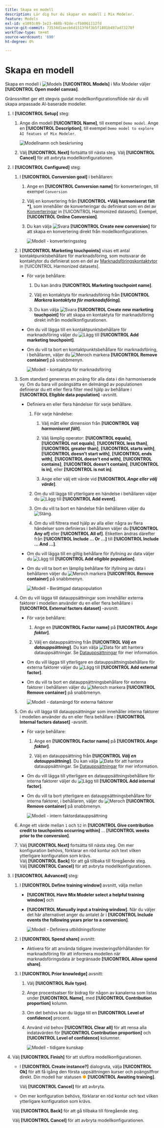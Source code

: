 ```yaml
---
title: Skapa en modell
description: Lär dig hur du skapar en modell i Mix Modeler.
feature: Models
exl-id: e1093c09-1e23-460b-92de-cfb0061112fd
source-git-commit: 73534d1aecb6d1513f6f3b5f1801b497ad73278f
workflow-type: tm+mt
source-wordcount: '690'
ht-degree: 0%

---
```


# Skapa en modell

Skapa en modell i ![Models](../assets/icons/FileData.svg) **[!UICONTROL Models]** i Mix Modeler väljer **[!UICONTROL Open model canvas]**.

Gränssnittet ger ett stegvis guidat modellkonfigurationsflöde när du vill skapa anpassade AI-baserade modeller.

1. I **[!UICONTROL Setup]** steg:

   1. Ange din modell **[!UICONTROL Name]**, till exempel `Demo model`. Ange en **[!UICONTROL Description]**, till exempel `Demo model to explore AI featues of Mix Modeler`.

      ![Modellnamn och beskrivning](../assets/model-name-description.png)

   1. Välj **[!UICONTROL Next]** fortsätta till nästa steg. Välj **[!UICONTROL Cancel]** för att avbryta modellkonfigurationen.

1. I **[!UICONTROL Configured]** steg:

   1. I **[!UICONTROL Conversion goal]** i behållaren:

      1. Ange en **[!UICONTROL Conversion name]** för konverteringen, till exempel `Conversion`

      1. Välj en konvertering från **[!UICONTROL *Välj harmoniserat fält *]**, som innehåller de konverteringar du definierat som en del av [Konverteringar](../harmonize-data/conversions.md) in [!UICONTROL Harmonized datasets]. Exempel,**[!UICONTROL Online Conversion]**.

      1. Du kan välja ![Svara](../assets/icons/Reply.svg) **[!UICONTROL Create new conversion]** för att skapa en konvertering direkt från modellkonfigurationen.

         ![Modell - konverteringssteg](../assets/model-conversion-step.png)

   1. I **[!UICONTROL Marketing touchpoints]** visas ett antal kontaktpunktsbehållare för marknadsföring, som motsvarar de kontaktytor du definierat som en del av [Marknadsföringskontaktytor](../harmonize-data/marketing-touchpoints.md) in [!UICONTROL Harmonized datasets].

      * För varje behållare:

         1. Du kan ändra **[!UICONTROL Marketing touchpoint name]**.

         1. Välj en kontaktyta för marknadsföring från **[!UICONTROL _Markera kontaktyta för marknadsföring_]**.

         1. Du kan välja ![Svara](../assets/icons/Reply.svg) **[!UICONTROL Create new marketing touchpoint]** för att skapa en kontaktyta för marknadsföring direkt inifrån modellkonfigurationen.

      * Om du vill lägga till en kontaktpunktsbehållare för marknadsföring väljer du ![Lägg till](../assets/icons/AddCircle.svg) **[!UICONTROL Add marketing touchpoint]**.

      * Om du vill ta bort en kontaktpunktsbehållare för marknadsföring, i behållaren, väljer du ![Mer](../assets/icons/More.svg)och markera **[!UICONTROL Remove container]** på snabbmenyn.

        ![Modell - kontaktyta för marknadsföring](../assets/model-marketing-touchpoint-step.png)

   1. Som standard genereras en poäng för alla data i din harmoniserade vy. Om du bara vill poängsätta en delmängd av populationen definierar du ett eller flera filter med hjälp av behållare i **[!UICONTROL Eligible data population]** -avsnitt.

      * Definiera en eller flera händelser för varje behållare.

         1. För varje händelse:

            1. Välj mått eller dimension från **[!UICONTROL _Välj harmoniserat fält_]**.

            1. Välj lämplig operator: **[!UICONTROL equals]**, **[!UICONTROL not equals]**, **[!UICONTROL less than]**, **[!UICONTROL greater than]**, **[!UICONTROL starts with]**, **[!UICONTROL doesn't start with]**, **[!UICONTROL ends with]**, **[!UICONTROL doesn't end with]**, **[!UICONTROL contains]**, **[!UICONTROL doesn't contain]**, **[!UICONTROL is in]**, eller **[!UICONTROL is not in]**.

            1. Ange eller välj ett värde vid **[!UICONTROL _Ange eller välj värde_]**.

         1. Om du vill lägga till ytterligare en händelse i behållaren väljer du ![Lägg till](../assets/icons/AddCircle.svg) **[!UICONTROL Add event]**.

         1. Om du vill ta bort en händelse från behållaren väljer du ![Stäng](../assets/icons/Close.svg).

         1. Om du vill filtrera med hjälp av alla eller några av flera händelser som definieras i behållaren väljer du **[!UICONTROL Any of]** eller **[!UICONTROL All of]**. Etiketten ändras därefter från **[!UICONTROL Include ... Or ...]** till **[!UICONTROL Include ... And ...]**.

      * Om du vill lägga till en giltig behållare för ifyllning av data väljer du ![Lägg till](../assets/icons/AddCircle.svg) **[!UICONTROL Add eligible population]**.

      * Om du vill ta bort en lämplig behållare för ifyllning av data i behållaren väljer du ![Mer](../assets/icons/More.svg)och markera **[!UICONTROL Remove container]** på snabbmenyn.

        ![Modell - Berättigad datapopulation](../assets/model-eligible-data-population-step.png)

   1. Om du vill lägga till datauppsättningar som innehåller externa faktorer i modellen använder du en eller flera behållare i **[!UICONTROL External factors dataset]** -avsnitt.

      * För varje behållare:

         1. Ange en **[!UICONTROL Factor name]** på **[!UICONTROL _Ange faktor_]**.

         1. Välj en datauppsättning från **[!UICONTROL _Välj en datauppsättning_]**. Du kan välja ![Data](../assets/icons/Data.svg) för att hantera datauppsättningar. Se [Datauppsättningar](../ingest-data/datasets.md) för mer information.

      * Om du vill lägga till ytterligare en datauppsättningsbehållare för externa faktorer väljer du ![Lägg till](../assets/icons/AddCircle.svg) **[!UICONTROL Add external factor]**.

      * Om du vill ta bort en datauppsättningsbehållare för externa faktorer i behållaren väljer du ![Mer](../assets/icons/More.svg)och markera **[!UICONTROL Remove container]** på snabbmenyn.

        ![Modell - datamängd för externa faktorer](../assets/model-external-factors-dataset-step.png)


   1. Om du vill lägga till datauppsättningar som innehåller interna faktorer i modellen använder du en eller flera behållare i **[!UICONTROL Internal factors dataset]** -avsnitt.

      * För varje behållare:

         1. Ange en **[!UICONTROL Factor name]** på **[!UICONTROL _Ange faktor_]**.

         1. Välj en datauppsättning från **[!UICONTROL _Välj en datauppsättning_]**. Du kan välja ![Data](../assets/icons/Data.svg) för att hantera datauppsättningar. Se [Datauppsättningar](../ingest-data/datasets.md) för mer information.

      * Om du vill lägga till ytterligare en datauppsättningsbehållare för interna faktorer väljer du ![Lägg till](../assets/icons/AddCircle.svg) **[!UICONTROL Add internal factor]**.

      * Om du vill ta bort ytterligare en datauppsättningsbehållare för interna faktorer, i behållaren, väljer du ![Mer](../assets/icons/More.svg)och **[!UICONTROL Remove container]** på snabbmenyn.

        ![Modell - intern faktordatauppsättning](../assets/model-internal-factors-dataset-step.png)

   1. Ange ett värde mellan `1` och `52` in **[!UICONTROL Give contribution credit to touchpoints occurring within]** ... **[!UICONTROL weeks prior to the conversion]**.

   1. Välj **[!UICONTROL Next]** fortsätta till nästa steg. Om mer konfiguration behövs, förklarar en röd kontur och text vilken ytterligare konfiguration som krävs. <br/>Välj **[!UICONTROL Back]** för att gå tillbaka till föregående steg. <br/>Välj **[!UICONTROL Cancel]** för att avbryta modellkonfigurationen.

1. I **[!UICONTROL Advanced]** steg:

   1. I **[!UICONTROL Define training window]** avsnitt, välja mellan

      * **[!UICONTROL Have Mix Modeler select a helpful training window]** och 

      * **[!UICONTROL Manually input a training window]**. När du väljer det här alternativet anger du antalet år i **[!UICONTROL Include events the following years prior to a conversion]**.

        ![Modell - Definiera utbildningsfönster](../assets/model-define-training-window.png)

   1. I **[!UICONTROL Spend share]** avsnitt:

      * Aktivera för att använda tidigare investeringsförhållanden för marknadsföring för att informera modellen när marknadsföringsdata är begränsade **[!UICONTROL Allow spend share]**.

   1. I **[!UICONTROL Prior knowledge]** avsnitt:

      1. Välj **[!UICONTROL Rule type]**.

      1. Ange procentsatser för bidrag för någon av kanalerna som listas under **[!UICONTROL Name]**, med **[!UICONTROL Contribution proportion]** kolumn.

      1. Om det behövs kan du lägga till en **[!UICONTROL Level of confidence]** procent.

      1. Använd vid behov **[!UICONTROL Clear all]** för att rensa alla indatavärden för **[!UICONTROL Contribution proportion]** och **[!UICONTROL Level of confidence]** kolumner.

         ![Modell - tidigare kunskap](../assets/model-prior-knowledge-step.png)

1. Välj **[!UICONTROL Finish]** för att slutföra modellkonfigurationen.

   * I **[!UICONTROL Create instance?]** dialogruta, välja **[!UICONTROL Ok]** för att få igång den första uppsättningen kurser och poängsiffror direkt. Din modell har statusen <span style="color:orange">●</span> **[!UICONTROL Awaiting training]**.

     Välj **[!UICONTROL Cancel]** för att avbryta.

   * Om mer konfiguration behövs, förklarar en röd kontur och text vilken ytterligare konfiguration som krävs.

   Välj **[!UICONTROL Back]** för att gå tillbaka till föregående steg.

   Välj **[!UICONTROL Cancel]** för att avbryta modellkonfigurationen.
